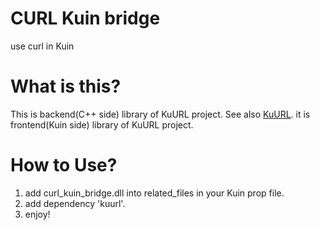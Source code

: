 # CURL Kuin bridge
use curl in Kuin

# What is this?

This is backend(C++ side) library of KuURL project. See also [KuURL](https://github.com/pinfort/kuurl). it is frontend(Kuin side) library of KuURL project.

# How to Use?

1. add curl_kuin_bridge.dll into related_files in your Kuin prop file.
1. add dependency 'kuurl'.
1. enjoy!
